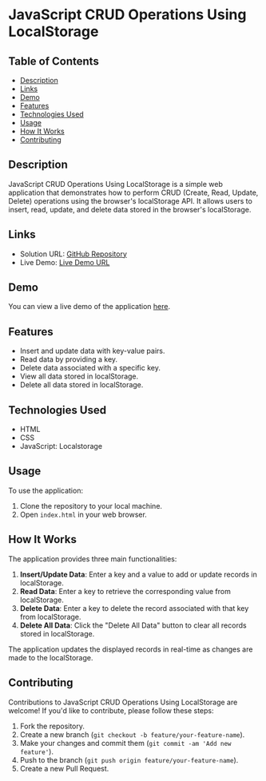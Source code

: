 # JavaScript CRUD Operations Using LocalStorage

## Table of Contents

- [Description](#description)
- [Links](#links)
- [Demo](#demo)
- [Features](#features)
- [Technologies Used](#technologies-used)
- [Usage](#usage)
- [How It Works](#how-it-works)
- [Contributing](#contributing)

## Description

JavaScript CRUD Operations Using LocalStorage is a simple web application that demonstrates how to perform CRUD (Create, Read, Update, Delete) operations using the browser's localStorage API. It allows users to insert, read, update, and delete data stored in the browser's localStorage.

## Links

- Solution URL: [GitHub Repository](https://github.com/aruntutter/js-crud-operations-with-localstorage)
- Live Demo: [Live Demo URL](https://eclectic-mochi-5fa3fd.netlify.app/)

## Demo

You can view a live demo of the application [here](https://eclectic-mochi-5fa3fd.netlify.app/).

## Features

- Insert and update data with key-value pairs.
- Read data by providing a key.
- Delete data associated with a specific key.
- View all data stored in localStorage.
- Delete all data stored in localStorage.

## Technologies Used

- HTML
- CSS
- JavaScript: Localstorage

## Usage

To use the application:

1. Clone the repository to your local machine.
2. Open `index.html` in your web browser.

## How It Works

The application provides three main functionalities:

1. **Insert/Update Data**: Enter a key and a value to add or update records in localStorage.
2. **Read Data**: Enter a key to retrieve the corresponding value from localStorage.
3. **Delete Data**: Enter a key to delete the record associated with that key from localStorage.
4. **Delete All Data**: Click the "Delete All Data" button to clear all records stored in localStorage.

The application updates the displayed records in real-time as changes are made to the localStorage.

## Contributing

Contributions to JavaScript CRUD Operations Using LocalStorage are welcome! If you'd like to contribute, please follow these steps:

1. Fork the repository.
2. Create a new branch (`git checkout -b feature/your-feature-name`).
3. Make your changes and commit them (`git commit -am 'Add new feature'`).
4. Push to the branch (`git push origin feature/your-feature-name`).
5. Create a new Pull Request.

